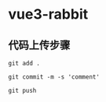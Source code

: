# vue3-rabbit
## 代码上传步骤
```git
git add .
```
```git
git commit -m -s 'comment'
```
```git
git push
```